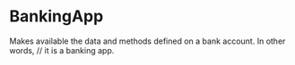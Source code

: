 # BankingApp
Makes available the data and methods defined on a bank account. In other words, //      it is a banking app.
